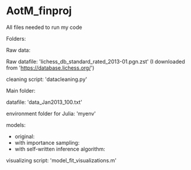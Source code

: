 # AotM_finproj
All files needed to run my code

Folders:

  Raw data:
  
  Raw datafile: 'lichess_db_standard_rated_2013-01.pgn.zst' (I downloaded from 'https://database.lichess.org/')  
  
  cleaning script: 'datacleaning.py'
  
  Main folder:
  
  datafile: 'data_Jan2013_100.txt'

  environment folder for Julia: 'myenv'

  models: 
  - original:
  - with importance sampling:
  - with self-written inference algorithm:

  visualizing script: 'model_fit_visualizations.m'
